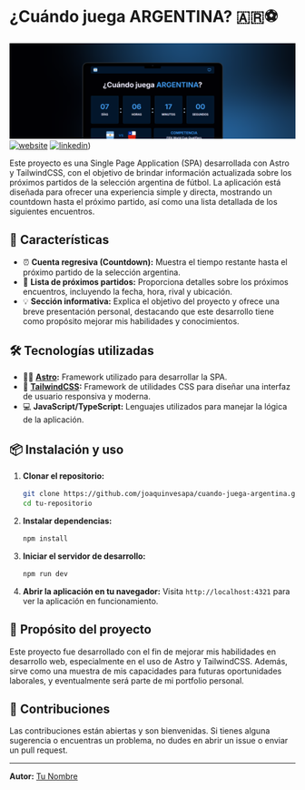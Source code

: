 # ¿Cuándo juega ARGENTINA? 🇦🇷⚽

![Banner de Presentación](/public/imgs/banner_github.png)
[![website](https://img.shields.io/badge/my_portfolio-000?style=for-the-badge&logo=ko-fi&logoColor=white)](https://katherineoelsner.com/)
[![linkedin](https://img.shields.io/badge/linkedin-0A66C2?style=for-the-badge&logo=linkedin&logoColor=white)](https://www.linkedin.com/in/joaquin-vesapa/))

Este proyecto es una Single Page Application (SPA) desarrollada con Astro y TailwindCSS, con el objetivo de brindar información actualizada sobre los próximos partidos de la selección argentina de fútbol. La aplicación está diseñada para ofrecer una experiencia simple y directa, mostrando un countdown hasta el próximo partido, así como una lista detallada de los siguientes encuentros.

## 🚀 Características

- ⏰ **Cuenta regresiva (Countdown):** Muestra el tiempo restante hasta el próximo partido de la selección argentina.
- 📅 **Lista de próximos partidos:** Proporciona detalles sobre los próximos encuentros, incluyendo la fecha, hora, rival y ubicación.
- 💡 **Sección informativa:** Explica el objetivo del proyecto y ofrece una breve presentación personal, destacando que este desarrollo tiene como propósito mejorar mis habilidades y conocimientos.

## 🛠️ Tecnologías utilizadas

- 🧑‍🚀 **[Astro](https://astro.build/):** Framework utilizado para desarrollar la SPA.
- 🎨 **[TailwindCSS](https://tailwindcss.com/):** Framework de utilidades CSS para diseñar una interfaz de usuario responsiva y moderna.
- 💻 **JavaScript/TypeScript:** Lenguajes utilizados para manejar la lógica de la aplicación.

## 📦 Instalación y uso

1. **Clonar el repositorio:**

   ```bash
   git clone https://github.com/joaquinvesapa/cuando-juega-argentina.git
   cd tu-repositorio
   ```

2. **Instalar dependencias:**

   ```bash
   npm install
   ```

3. **Iniciar el servidor de desarrollo:**

   ```bash
   npm run dev
   ```

4. **Abrir la aplicación en tu navegador:**
   Visita `http://localhost:4321` para ver la aplicación en funcionamiento.

## 🎯 Propósito del proyecto

Este proyecto fue desarrollado con el fin de mejorar mis habilidades en desarrollo web, especialmente en el uso de Astro y TailwindCSS. Además, sirve como una muestra de mis capacidades para futuras oportunidades laborales, y eventualmente será parte de mi portfolio personal.

## 🤝 Contribuciones

Las contribuciones están abiertas y son bienvenidas. Si tienes alguna sugerencia o encuentras un problema, no dudes en abrir un issue o enviar un pull request.

---

**Autor:** [Tu Nombre](https://github.com/joaquinvesapa)
